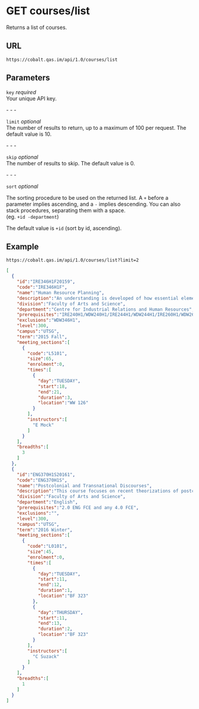 # GET courses/list

Returns a list of courses.

## URL

```
https://cobalt.qas.im/api/1.0/courses/list
```

## Parameters

<p>
  <div class="param grid-container">
    <div class="grid-20">
      <code>key</code>
      <i>required</i>
    </div>
    <div class="grid-80">
      Your unique API key.
    </div>
  </div>
</p>
- - -
<p>
  <div class="param grid-container">
    <div class="grid-20">
      <code>limit</code>
      <i>optional</i>
    </div>
    <div class="grid-80">
      The number of results to return, up to a maximum of 100 per request. The default value is 10.
    </div>
  </div>
</p>
- - -
<p>
  <div class="param grid-container">
    <div class="grid-20">
      <code>skip</code>
      <i>optional</i>
    </div>
    <div class="grid-80">
      The number of results to skip. The default value is 0.
    </div>
  </div>
</p>
- - -
<p>
  <div class="param grid-container">
    <div class="grid-20">
      <code>sort</code>
      <i>optional</i>
    </div>
    <div class="grid-80">
      <p>
        The sorting procedure to be used on the returned list. A <code>+</code> before a parameter implies ascending, and a <code>-</code> implies descending. You can also stack procedures, separating them with a space.<br />(eg. <code>+id -department</code>)
      </p>
      <p>
        The default value is <code>+id</code> (sort by id, ascending).
      </p>
    </div>
  </div>
</p>

## Example

```
https://cobalt.qas.im/api/1.0/courses/list?limit=2
```

```json
[
  {
    "id":"IRE346H1F20159",
    "code":"IRE346H1F",
    "name":"Human Resource Planning",
    "description":"An understanding is developed of how essential elements of the human resource planning process support organizational goals and strategies. Topics such as environmental influences, job analysis, forecasting human resource needs and ascertaining supply, succession planning, downsizing and restructuring, mergers and acquisitions, outsourcing, and strategic international issues are examined.",
    "division":"Faculty of Arts and Science",
    "department":"Centre for Industrial Relations and Human Resources",
    "prerequisites":"IRE240H1/WDW240H1/IRE244H1/WDW244H1/IRE260H1/WDW260H1/",
    "exclusions":"WDW346H1",
    "level":300,
    "campus":"UTSG",
    "term":"2015 Fall",
    "meeting_sections":[
      {
        "code":"L5101",
        "size":65,
        "enrolment":0,
        "times":[
          {
            "day":"TUESDAY",
            "start":18,
            "end":21,
            "duration":3,
            "location":"WW 126"
          }
        ],
        "instructors":[
          "E Mock"
        ]
      }
    ],
    "breadths":[
      3
    ]
  },
  {
    "id":"ENG370H1S20161",
    "code":"ENG370H1S",
    "name":"Postcolonial and Transnational Discourses",
    "description":"This course focuses on recent theorizations of postcoloniality and transnationality through readings of fictional and non-fictional texts, along with analyses of contemporary films and media representations.",
    "division":"Faculty of Arts and Science",
    "department":"English",
    "prerequisites":"2.0 ENG FCE and any 4.0 FCE",
    "exclusions":"",
    "level":300,
    "campus":"UTSG",
    "term":"2016 Winter",
    "meeting_sections":[
      {
        "code":"L0101",
        "size":45,
        "enrolment":0,
        "times":[
          {
            "day":"TUESDAY",
            "start":11,
            "end":12,
            "duration":1,
            "location":"BF 323"
          },
          {
            "day":"THURSDAY",
            "start":11,
            "end":13,
            "duration":2,
            "location":"BF 323"
          }
        ],
        "instructors":[
          "C Suzack"
        ]
      }
    ],
    "breadths":[
      1
    ]
  }
]
```
